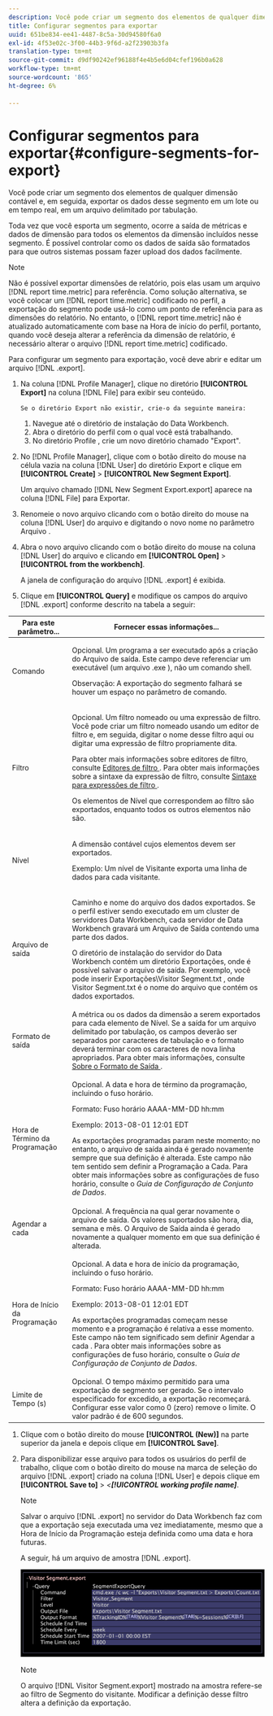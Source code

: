 ```yaml
---
description: Você pode criar um segmento dos elementos de qualquer dimensão contável e, em seguida, exportar os dados desse segmento em um lote ou em tempo real, em um arquivo delimitado por tabulação.
title: Configurar segmentos para exportar
uuid: 651be834-ee41-4487-8c5a-30d94580f6a0
exl-id: 4f53e02c-3f00-44b3-9f6d-a2f23903b3fa
translation-type: tm+mt
source-git-commit: d9df90242ef96188f4e4b5e6d04cfef196b0a628
workflow-type: tm+mt
source-wordcount: '865'
ht-degree: 6%

---
```


# Configurar segmentos para exportar{#configure-segments-for-export}

Você pode criar um segmento dos elementos de qualquer dimensão contável e, em seguida, exportar os dados desse segmento em um lote ou em tempo real, em um arquivo delimitado por tabulação.

Toda vez que você esporta um segmento, ocorre a saída de métricas e dados de dimensão para todos os elementos da dimensão incluídos nesse segmento. É possível controlar como os dados de saída são formatados para que outros sistemas possam fazer upload dos dados facilmente.

>[!NOTE]
>
>Não é possível exportar dimensões de relatório, pois elas usam um arquivo [!DNL report time.metric] para referência. Como solução alternativa, se você colocar um [!DNL report time.metric] codificado no perfil, a exportação do segmento pode usá-lo como um ponto de referência para as dimensões do relatório. No entanto, o [!DNL report time.metric] não é atualizado automaticamente com base na Hora de início do perfil, portanto, quando você deseja alterar a referência da dimensão de relatório, é necessário alterar o arquivo [!DNL report time.metric] codificado.

Para configurar um segmento para exportação, você deve abrir e editar um arquivo [!DNL .export].

1. Na coluna [!DNL Profile Manager], clique no diretório **[!UICONTROL Export]** na coluna [!DNL File] para exibir seu conteúdo.

       Se o diretório Export não existir, crie-o da seguinte maneira:
   
   1. Navegue até o diretório de instalação do Data Workbench.
   1. Abra o diretório do perfil com o qual você está trabalhando.
   1. No diretório Profile , crie um novo diretório chamado &quot;Export&quot;.

1. No [!DNL Profile Manager], clique com o botão direito do mouse na célula vazia na coluna [!DNL User] do diretório Export e clique em **[!UICONTROL Create]** > **[!UICONTROL New Segment Export]**.

   Um arquivo chamado [!DNL New Segment Export.export] aparece na coluna [!DNL File] para Exportar.

1. Renomeie o novo arquivo clicando com o botão direito do mouse na coluna [!DNL User] do arquivo e digitando o novo nome no parâmetro Arquivo .
1. Abra o novo arquivo clicando com o botão direito do mouse na coluna [!DNL User] do arquivo e clicando em **[!UICONTROL Open]** > **[!UICONTROL from the workbench]**.

   A janela de configuração do arquivo [!DNL .export] é exibida.

1. Clique em **[!UICONTROL Query]** e modifique os campos do arquivo [!DNL .export] conforme descrito na tabela a seguir:

<table id="table_C2EC8FCD3FA04DE78D2CADFA3F7FD8E3"> 
 <thead> 
  <tr> 
   <th colname="col1" class="entry"> Para este parâmetro... </th> 
   <th colname="col2" class="entry"> Fornecer essas informações... </th> 
  </tr> 
 </thead>
 <tbody> 
  <tr> 
   <td colname="col1"> Comando </td> 
   <td colname="col2"> <p>Opcional. Um programa a ser executado após a criação do Arquivo de saída. Este campo deve referenciar um executável (um arquivo <span class="filepath"> .exe </span>), não um comando shell. </p> <p>Observação:  A exportação do segmento falhará se houver um espaço no parâmetro de comando. </p> </td> 
  </tr> 
  <tr> 
   <td colname="col1"> Filtro </td> 
   <td colname="col2"> <p>Opcional. Um filtro nomeado ou uma expressão de filtro. Você pode criar um filtro nomeado usando um editor de filtro e, em seguida, digitar o nome desse filtro aqui ou digitar uma expressão de filtro propriamente dita. </p> <p>Para obter mais informações sobre editores de filtro, consulte <a href="../../../home/c-get-started/c-analysis-vis/c-filter-editors/c-filter-editors.md#concept-2f343ecbed8240f18b0c1f1eccef11e3"> Editores de filtro </a>. Para obter mais informações sobre a sintaxe da expressão de filtro, consulte <a href="../../../home/c-get-started/c-qry-lang-syntx/c-syntx-fltr-exp.md#concept-72f2563f809747a2a3cff7ec72462a15"> Sintaxe para expressões de filtro </a>. </p> <p>Os elementos de Nível que correspondem ao filtro são exportados, enquanto todos os outros elementos não são. </p> </td> 
  </tr> 
  <tr> 
   <td colname="col1"> Nível </td> 
   <td colname="col2"> <p>A dimensão contável cujos elementos devem ser exportados. </p> <p>Exemplo: Um nível de Visitante exporta uma linha de dados para cada visitante. </p> </td> 
  </tr> 
  <tr> 
   <td colname="col1"> Arquivo de saída </td> 
   <td colname="col2"> <p>Caminho e nome do arquivo dos dados exportados. Se o perfil estiver sendo executado em um cluster de servidores Data Workbench, cada servidor de Data Workbench gravará um Arquivo de Saída contendo uma parte dos dados. </p> <p>O diretório de instalação do servidor do Data Workbench contém um diretório Exportações, onde é possível salvar o arquivo de saída. Por exemplo, você pode inserir <span class="filepath"> Exportações\Visitor Segment.txt </span>, onde <span class="filepath"> Visitor Segment.txt </span> é o nome do arquivo que contém os dados exportados. </p> </td> 
  </tr> 
  <tr> 
   <td colname="col1"> Formato de saída </td> 
   <td colname="col2"> A métrica ou os dados da dimensão a serem exportados para cada elemento de Nível. Se a saída for um arquivo delimitado por tabulação, os campos deverão ser separados por caracteres de tabulação e o formato deverá terminar com os caracteres de nova linha apropriados. Para obter mais informações, consulte <a href="../../../home/c-get-started/c-exp-data-seg-exp/c-abt-otpt-frmt.md#concept-ac7e24d1374a4b418365db7cc98c361e"> Sobre o Formato de Saída </a>. </td> 
  </tr> 
  <tr> 
   <td colname="col1"> Hora de Término da Programação </td> 
   <td colname="col2"> <p>Opcional. A data e hora de término da programação, incluindo o fuso horário. </p> <p>Formato: Fuso horário AAAA-MM-DD hh:mm </p> <p>Exemplo: 2013-08-01 12:01 EDT </p> <p>As exportações programadas param neste momento; no entanto, o arquivo de saída ainda é gerado novamente sempre que sua definição é alterada. Este campo não tem sentido sem definir a Programação a Cada. Para obter mais informações sobre as configurações de fuso horário, consulte o <i>Guia de Configuração de Conjunto de Dados</i>. </p> </td> 
  </tr> 
  <tr> 
   <td colname="col1"> Agendar a cada </td> 
   <td colname="col2"> Opcional. A frequência na qual gerar novamente o arquivo de saída. Os valores suportados são hora, dia, semana e mês. O Arquivo de Saída ainda é gerado novamente a qualquer momento em que sua definição é alterada. </td> 
  </tr> 
  <tr> 
   <td colname="col1"> Hora de Início da Programação </td> 
   <td colname="col2"> <p>Opcional. A data e hora de início da programação, incluindo o fuso horário. </p> <p>Formato: Fuso horário AAAA-MM-DD hh:mm </p> <p>Exemplo: 2013-08-01 12:01 EDT </p> <p>As exportações programadas começam nesse momento e a programação é relativa a esse momento. Este campo não tem significado sem definir <span class="wintitle"> Agendar a cada </span>. Para obter mais informações sobre as configurações de fuso horário, consulte o <i>Guia de Configuração de Conjunto de Dados</i>. </p> </td> 
  </tr> 
  <tr> 
   <td colname="col1"> Limite de Tempo (s) </td> 
   <td colname="col2"> Opcional. O tempo máximo permitido para uma exportação de segmento ser gerado. Se o intervalo especificado for excedido, a exportação recomeçará. Configurar esse valor como 0 (zero) remove o limite. O valor padrão é de 600 segundos. </td> 
  </tr> 
 </tbody> 
</table>

1. Clique com o botão direito do mouse **[!UICONTROL (New)]** na parte superior da janela e depois clique em **[!UICONTROL Save]**.
1. Para disponibilizar esse arquivo para todos os usuários do perfil de trabalho, clique com o botão direito do mouse na marca de seleção do arquivo [!DNL .export] criado na coluna [!DNL User] e depois clique em **[!UICONTROL Save to]** > *&lt;**[!UICONTROL working profile name]***.

   >[!NOTE]
   >
   >Salvar o arquivo [!DNL .export] no servidor do Data Workbench faz com que a exportação seja executada uma vez imediatamente, mesmo que a Hora de Início da Programação esteja definida como uma data e hora futuras.

   A seguir, há um arquivo de amostra [!DNL .export].

   ![](assets/vis_Segment_Export_File.png)

   >[!NOTE]
   >
   >O arquivo [!DNL Visitor Segment.export] mostrado na amostra refere-se ao filtro de Segmento do visitante. Modificar a definição desse filtro altera a definição da exportação.
